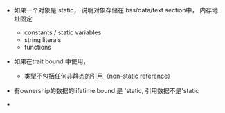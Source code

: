 


- 如果一个对象是 static， 说明对象存储在 bss/data/text section中， 内存地址固定
  - constants / static variables
  - string literals
  - functions

- 如果在trait bound 中使用， 
  - 类型不包括任何非静态的引用（non-static reference）
- 有ownership的数据的lifetime bound 是 'static, 引用数据不是'static
- 
